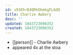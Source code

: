 ```yaml
---
id: v91KhrB4QRkDkmkgFLAdQ
title: Charlie Awbery
desc: ''
updated: 1643723096352
created: 1643723096352
---
```



- [[person]] - Charlie Awbery
- appeared 4x at the stoa
